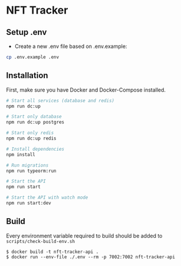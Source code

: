# NFT Tracker



## Setup .env

- Create a new .env file based on .env.example:

```bash
cp .env.example .env
```

## Installation

First, make sure you have Docker and Docker-Compose installed.

```bash
# Start all services (database and redis)
npm run dc:up

# Start only database
npm run dc:up postgres

# Start only redis
npm run dc:up redis

# Install dependencies
npm install

# Run migrations
npm run typeorm:run

# Start the API
npm run start

# Start the API with watch mode
npm run start:dev
```


## Build
Every environment variable required to build should be added to `scripts/check-build-env.sh`

```console
$ docker build -t nft-tracker-api . 
$ docker run --env-file ./.env --rm -p 7002:7002 nft-tracker-api
```
